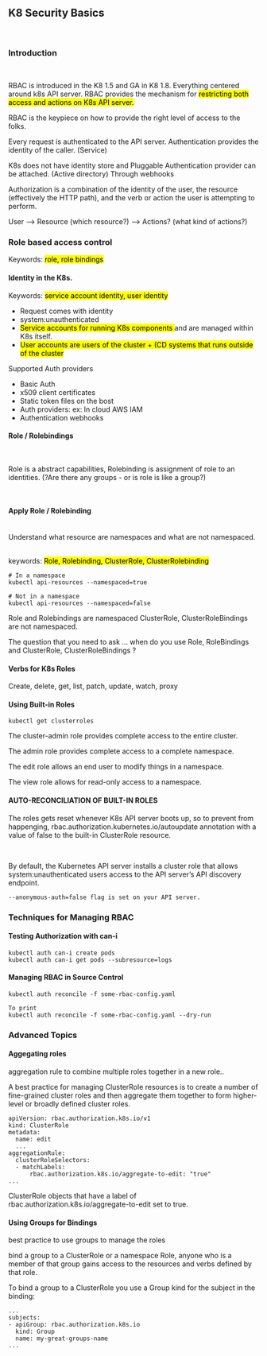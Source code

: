 ## K8 Security Basics 
<br>

### Introduction

<br>

RBAC is introduced in the K8 1.5 and GA in K8 1.8. 
Everything centered around k8s API server. 
RBAC provides the mechanism for <mark> restricting both access and actions on K8s API server.  </mark> 

RBAC is the keypiece on how to provide the right level of access to the folks. 

Every request is authenticated to the API server.
Authentication provides the identity of the caller. (Service)

K8s does not have identity store and Pluggable Authentication provider can be attached. (Active directory) Through webhooks

Authorization is a combination of the identity of the user, the resource (effectively the HTTP path), and the verb or action the user is attempting to perform.

User --> Resource (which resource?) --> Actions? (what kind of actions?)

### Role based access control

Keywords: <mark> role, role bindings </mark>

#### Identity in the K8s.

Keywords: <mark> service account identity, user identity </mark>

+ Request comes with identity
+ system:unauthenticated 
+ <mark>Service accounts for running K8s components </mark> and are managed within K8s itself. 
+ <mark>User accounts are users of the cluster + (CD systems that runs outside of the cluster </mark>



Supported Auth providers <br>
+ Basic Auth
+ x509 client certificates
+ Static token files on the bost
+ Auth providers: ex: In cloud AWS IAM
+ Authentication webhooks


#### Role / Rolebindings

<br>

Role is a abstract capabilities,
Rolebinding is assignment of role to an identities. 
(?Are there any groups - or is role is like a group?)

<br>

#### Apply Role / Rolebinding 

<br>
Understand what resource are namespaces and what are not namespaced. 
<br>
<br>

keywords: <mark>Role, Rolebinding, ClusterRole, ClusterRolebinding </mark>

```
# In a namespace
kubectl api-resources --namespaced=true

# Not in a namespace
kubectl api-resources --namespaced=false

```

Role and Rolebindings are namespaced
ClusterRole, ClusterRoleBindings are not namespaced. 

The question that you need to ask ... when do you use Role, RoleBindings and ClusterRole, ClusterRoleBindings ?


#### Verbs for K8s Roles

Create, delete, get, list, patch, update, watch, proxy

#### Using Built-in Roles

```
kubectl get clusterroles
```
The cluster-admin role provides complete access to the entire cluster.

The admin role provides complete access to a complete namespace.

The edit role allows an end user to modify things in a namespace.

The view role allows for read-only access to a namespace.

#### AUTO-RECONCILIATION OF BUILT-IN ROLES

The roles gets reset whenever K8s API server boots up, so to prevent from happenging, rbac.authorization.kubernetes.io/autoupdate annotation with a value of false to the built-in ClusterRole resource. 

<br>

By default, the Kubernetes API server installs a cluster role that allows system:unauthenticated users access to the API server’s API discovery endpoint. 

```
--anonymous-auth=false flag is set on your API server.
```

### Techniques for Managing RBAC

#### Testing Authorization with can-i

```
kubectl auth can-i create pods
kubectl auth can-i get pods --subresource=logs
```

#### Managing RBAC in Source Control

```
kubectl auth reconcile -f some-rbac-config.yaml

To print
kubectl auth reconcile -f some-rbac-config.yaml --dry-run
```

### Advanced Topics

#### Aggegating roles

aggregation rule to combine multiple roles together in a new role..


A best practice for managing ClusterRole resources is to create a number of fine-grained cluster roles and then aggregate them together to form higher-level or broadly defined cluster roles. 

```
apiVersion: rbac.authorization.k8s.io/v1
kind: ClusterRole
metadata:
  name: edit
  ...
aggregationRule:
  clusterRoleSelectors:
  - matchLabels:
      rbac.authorization.k8s.io/aggregate-to-edit: "true"
...

```
ClusterRole objects that have a label of rbac.authorization.k8s.io/aggregate-to-edit set to true.

#### Using Groups for Bindings
best practice to use groups to manage the roles

bind a group to a ClusterRole or a namespace Role, anyone who is a member of that group gains access to the resources and verbs defined by that role. 

To bind a group to a ClusterRole you use a Group kind for the subject in the binding:

```
...
subjects:
- apiGroup: rbac.authorization.k8s.io
  kind: Group
  name: my-great-groups-name
...
```